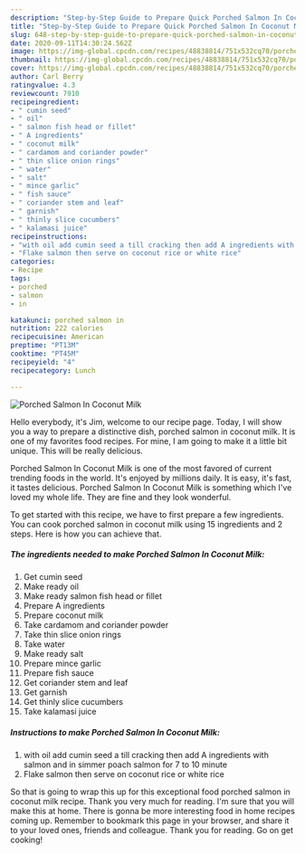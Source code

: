```yaml
---
description: "Step-by-Step Guide to Prepare Quick Porched Salmon In Coconut Milk"
title: "Step-by-Step Guide to Prepare Quick Porched Salmon In Coconut Milk"
slug: 648-step-by-step-guide-to-prepare-quick-porched-salmon-in-coconut-milk
date: 2020-09-11T14:30:24.562Z
image: https://img-global.cpcdn.com/recipes/48838814/751x532cq70/porched-salmon-in-coconut-milk-recipe-main-photo.jpg
thumbnail: https://img-global.cpcdn.com/recipes/48838814/751x532cq70/porched-salmon-in-coconut-milk-recipe-main-photo.jpg
cover: https://img-global.cpcdn.com/recipes/48838814/751x532cq70/porched-salmon-in-coconut-milk-recipe-main-photo.jpg
author: Carl Berry
ratingvalue: 4.3
reviewcount: 7910
recipeingredient:
- " cumin seed"
- " oil"
- " salmon fish head or fillet"
- " A ingredients"
- " coconut milk"
- " cardamom and coriander powder"
- " thin slice onion rings"
- " water"
- " salt"
- " mince garlic"
- " fish sauce"
- " coriander stem and leaf"
- " garnish"
- " thinly slice cucumbers"
- " kalamasi juice"
recipeinstructions:
- "with oil add cumin seed a till cracking then add A ingredients with salmon and in simmer poach salmon  for 7 to 10 minute"
- "Flake salmon then serve on coconut rice or white rice"
categories:
- Recipe
tags:
- porched
- salmon
- in

katakunci: porched salmon in 
nutrition: 222 calories
recipecuisine: American
preptime: "PT13M"
cooktime: "PT45M"
recipeyield: "4"
recipecategory: Lunch

---
```



![Porched Salmon In Coconut Milk](https://img-global.cpcdn.com/recipes/48838814/751x532cq70/porched-salmon-in-coconut-milk-recipe-main-photo.jpg)

Hello everybody, it's Jim, welcome to our recipe page. Today, I will show you a way to prepare a distinctive dish, porched salmon in coconut milk. It is one of my favorites food recipes. For mine, I am going to make it a little bit unique. This will be really delicious.



Porched Salmon In Coconut Milk is one of the most favored of current trending foods in the world. It's enjoyed by millions daily. It is easy, it's fast, it tastes delicious. Porched Salmon In Coconut Milk is something which I've loved my whole life. They are fine and they look wonderful.


To get started with this recipe, we have to first prepare a few ingredients. You can cook porched salmon in coconut milk using 15 ingredients and 2 steps. Here is how you can achieve that.

<!--inarticleads1-->

##### The ingredients needed to make Porched Salmon In Coconut Milk:

1. Get  cumin seed
1. Make ready  oil
1. Make ready  salmon fish head or fillet
1. Prepare  A ingredients
1. Prepare  coconut milk
1. Take  cardamom and coriander powder
1. Take  thin slice onion rings
1. Take  water
1. Make ready  salt
1. Prepare  mince garlic
1. Prepare  fish sauce
1. Get  coriander stem and leaf
1. Get  garnish
1. Get  thinly slice cucumbers
1. Take  kalamasi juice




<!--inarticleads2-->

##### Instructions to make Porched Salmon In Coconut Milk:

1. with oil add cumin seed a till cracking then add A ingredients with salmon and in simmer poach salmon  for 7 to 10 minute
1. Flake salmon then serve on coconut rice or white rice




So that is going to wrap this up for this exceptional food porched salmon in coconut milk recipe. Thank you very much for reading. I'm sure that you will make this at home. There is gonna be more interesting food in home recipes coming up. Remember to bookmark this page in your browser, and share it to your loved ones, friends and colleague. Thank you for reading. Go on get cooking!

